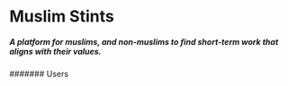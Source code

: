 # **Muslim Stints**
##### A platform for muslims, and non-muslims to find short-term work that aligns with their values.

####### Users
